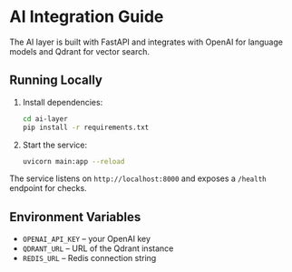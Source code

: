# AI Integration Guide

The AI layer is built with FastAPI and integrates with OpenAI for language models and Qdrant for vector search.

## Running Locally
1. Install dependencies:
   ```bash
   cd ai-layer
   pip install -r requirements.txt
   ```
2. Start the service:
   ```bash
   uvicorn main:app --reload
   ```

The service listens on `http://localhost:8000` and exposes a `/health` endpoint for checks.

## Environment Variables
- `OPENAI_API_KEY` – your OpenAI key
- `QDRANT_URL` – URL of the Qdrant instance
- `REDIS_URL` – Redis connection string
